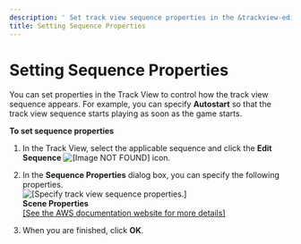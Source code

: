 ```yaml
---
description: ' Set track view sequence properties in the &trackview-editor; in &ALYlong;. '
title: Setting Sequence Properties
---
```

# Setting Sequence Properties<a name="cinematics-sequence-props"></a>

You can set properties in the Track View to control how the track view sequence appears\. For example, you can specify **Autostart** so that the track view sequence starts playing as soon as the game starts\.

**To set sequence properties**

1. In the Track View, select the applicable sequence and click the **Edit Sequence** ![\[Image NOT FOUND\]](/images/userguide/cinematics/cinematics-sequence-props-edit-icon.png) icon\.

1. In the **Sequence Properties** dialog box, you can specify the following properties\.  
![\[Specify track view sequence properties.\]](/images/userguide/cinematics/cinematics-sequence-props.png)  
**Scene Properties**    
[\[See the AWS documentation website for more details\]](http://docs.aws.amazon.com/lumberyard/latest/userguide/cinematics-sequence-props.html)

1. When you are finished, click **OK**\.